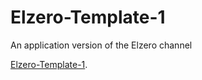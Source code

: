 # Elzero-Template-1
An application version of the Elzero channel

[Elzero-Template-1](https://mohamedelewa2810.github.io/Elzero-Template-1/).
